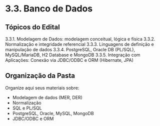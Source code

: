 # 3.3. Banco de Dados

## Tópicos do Edital

3.3.1. Modelagem de Dados: modelagem conceitual, lógica e física
3.3.2. Normalização e integridade referencial
3.3.3. Linguagens de definição e manipulação de dados
3.3.4. PostgreSQL, Oracle DB (PL/SQL), MySQL/MariaDB, H2 Database e MongoDB
3.3.5. Integração com Aplicações: Conexão via JDBC/ODBC e ORM (Hibernate, JPA)

## Organização da Pasta

Organize aqui seus materiais sobre:

- Modelagem de dados (MER, DER)
- Normalização
- SQL e PL/SQL
- PostgreSQL, Oracle, MySQL, MongoDB
- JDBC/ODBC e ORM
